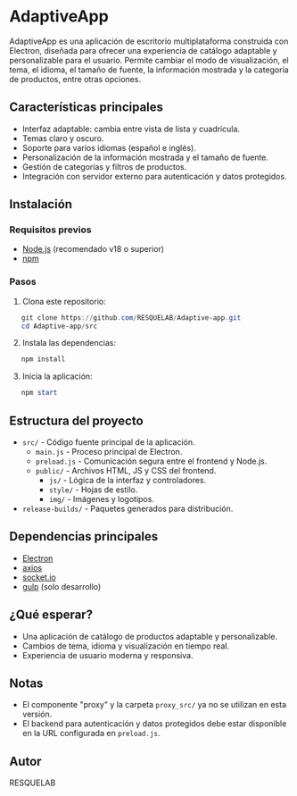 # AdaptiveApp

AdaptiveApp es una aplicación de escritorio multiplataforma construida con Electron, diseñada para ofrecer una experiencia de catálogo adaptable y personalizable para el usuario. Permite cambiar el modo de visualización, el tema, el idioma, el tamaño de fuente, la información mostrada y la categoría de productos, entre otras opciones.

## Características principales

* Interfaz adaptable: cambia entre vista de lista y cuadrícula.
* Temas claro y oscuro.
* Soporte para varios idiomas (español e inglés).
* Personalización de la información mostrada y el tamaño de fuente.
* Gestión de categorías y filtros de productos.
* Integración con servidor externo para autenticación y datos protegidos.

## Instalación

### Requisitos previos

* [Node.js](https://nodejs.org/) (recomendado v18 o superior)
* [npm](https://www.npmjs.com/)

### Pasos

1. Clona este repositorio:
   

```powershell
   git clone https://github.com/RESQUELAB/Adaptive-app.git
   cd Adaptive-app/src
   ```

2. Instala las dependencias:
   

```powershell
   npm install
   ```

3. Inicia la aplicación:
   

```powershell
   npm start
   ```

## Estructura del proyecto

* `src/` - Código fuente principal de la aplicación.
  + `main.js` - Proceso principal de Electron.
  + `preload.js` - Comunicación segura entre el frontend y Node.js.
  + `public/` - Archivos HTML, JS y CSS del frontend.
    - `js/` - Lógica de la interfaz y controladores.
    - `style/` - Hojas de estilo.
    - `img/` - Imágenes y logotipos.
* `release-builds/` - Paquetes generados para distribución.

## Dependencias principales

* [Electron](https://www.electronjs.org/)
* [axios](https://www.npmjs.com/package/axios)
* [socket.io](https://socket.io/)
* [gulp](https://gulpjs.com/) (solo desarrollo)

## ¿Qué esperar?

* Una aplicación de catálogo de productos adaptable y personalizable.
* Cambios de tema, idioma y visualización en tiempo real.
* Experiencia de usuario moderna y responsiva.

## Notas

* El componente "proxy" y la carpeta `proxy_src/` ya no se utilizan en esta versión.
* El backend para autenticación y datos protegidos debe estar disponible en la URL configurada en `preload.js`.

## Autor

RESQUELAB

